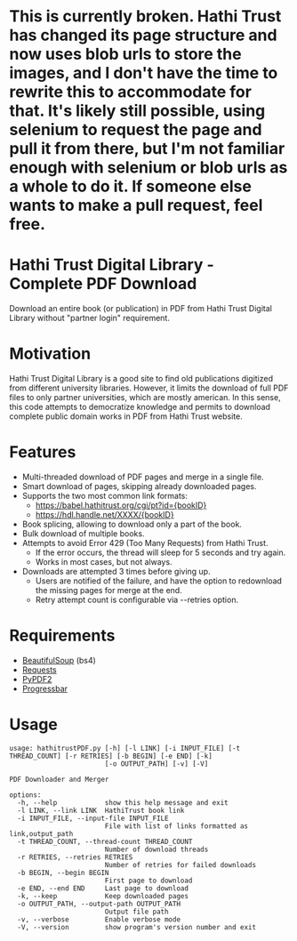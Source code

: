 # This is currently **broken**. Hathi Trust has changed its page structure and now uses blob urls to store the images, and I don't have the time to rewrite this to accommodate for that. It's likely still possible, using selenium to request the page and pull it from there, but I'm not familiar enough with selenium or blob urls as a whole to do it. If someone else wants to make a pull request, feel free.

# Hathi Trust Digital Library - Complete PDF Download
Download an entire book (or publication) in PDF from Hathi Trust Digital Library without "partner login" requirement.

# Motivation
Hathi Trust Digital Library is a good site to find old publications digitized from different university libraries. However, it limits the download of full PDF files to only partner universities, which are mostly american. In this sense, this code attempts to democratize knowledge and permits to download complete public domain works in PDF from Hathi Trust website.

# Features
- Multi-threaded download of PDF pages and merge in a single file.
- Smart download of pages, skipping already downloaded pages.
- Supports the two most common link formats:
  - https://babel.hathitrust.org/cgi/pt?id={bookID}
  - https://hdl.handle.net/XXXX/{bookID}
- Book splicing, allowing to download only a part of the book.
- Bulk download of multiple books.
- Attempts to avoid Error 429 (Too Many Requests) from Hathi Trust.
  - If the error occurs, the thread will sleep for 5 seconds and try again.
  - Works in most cases, but not always.
- Downloads are attempted 3 times before giving up.
  - Users are notified of the failure, and have the option to redownload the missing pages for merge at the end.
  - Retry attempt count is configurable via --retries option.

# Requirements
* [BeautifulSoup](https://www.crummy.com/software/BeautifulSoup/bs4/doc/#installing-beautiful-soup) (bs4)
* [Requests](https://realpython.com/python-requests/)
* [PyPDF2](https://pythonhosted.org/PyPDF2/)
* [Progressbar](https://pypi.org/project/progressbar/)

# Usage

```
usage: hathitrustPDF.py [-h] [-l LINK] [-i INPUT_FILE] [-t THREAD_COUNT] [-r RETRIES] [-b BEGIN] [-e END] [-k]
                        [-o OUTPUT_PATH] [-v] [-V]

PDF Downloader and Merger

options:
  -h, --help            show this help message and exit
  -l LINK, --link LINK  HathiTrust book link
  -i INPUT_FILE, --input-file INPUT_FILE
                        File with list of links formatted as link,output_path
  -t THREAD_COUNT, --thread-count THREAD_COUNT
                        Number of download threads
  -r RETRIES, --retries RETRIES
                        Number of retries for failed downloads
  -b BEGIN, --begin BEGIN
                        First page to download
  -e END, --end END     Last page to download
  -k, --keep            Keep downloaded pages
  -o OUTPUT_PATH, --output-path OUTPUT_PATH
                        Output file path
  -v, --verbose         Enable verbose mode
  -V, --version         show program's version number and exit
```
